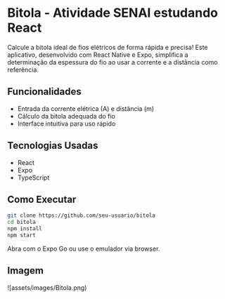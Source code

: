 # Bitola - Atividade SENAI estudando React

Calcule a bitola ideal de fios elétricos de forma rápida e precisa! Este aplicativo, desenvolvido com React Native e Expo, simplifica 
a determinação da espessura do fio ao usar a corrente e a distância como referência.

## Funcionalidades
- Entrada da corrente elétrica (A) e distância (m)
- Cálculo da bitola adequada do fio
- Interface intuitiva para uso rápido

## Tecnologias Usadas
- React
- Expo
- TypeScript

## Como Executar
```bash
git clone https://github.com/seu-usuario/bitola
cd bitola
npm install
npm start
```

Abra com o Expo Go ou use o emulador via browser.

## Imagem
![assets/images/Bitola.png)
